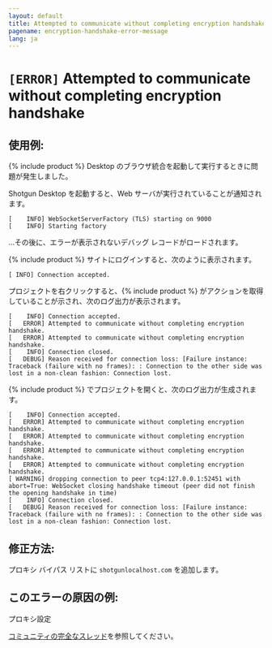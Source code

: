 ```yaml
---
layout: default
title: Attempted to communicate without completing encryption handshake
pagename: encryption-handshake-error-message
lang: ja
---
```


# `[ERROR]` Attempted to communicate without completing encryption handshake

## 使用例:

{% include product %} Desktop のブラウザ統合を起動して実行するときに問題が発生しました。

Shotgun Desktop を起動すると、Web サーバが実行されていることが通知されます。

```
[    INFO] WebSocketServerFactory (TLS) starting on 9000
[    INFO] Starting factory
```

...その後に、エラーが表示されないデバッグ レコードがロードされます。

{% include product %} サイトにログインすると、次のように表示されます。

```
[ INFO] Connection accepted.
```

プロジェクトを右クリックすると、{% include product %} がアクションを取得していることが示され、次のログ出力が表示されます。

```
[    INFO] Connection accepted.
[   ERROR] Attempted to communicate without completing encryption handshake.
[   ERROR] Attempted to communicate without completing encryption handshake.
[    INFO] Connection closed.
[   DEBUG] Reason received for connection loss: [Failure instance: Traceback (failure with no frames): : Connection to the other side was lost in a non-clean fashion: Connection lost.
```

{% include product %} でプロジェクトを開くと、次のログ出力が生成されます。

```
[    INFO] Connection accepted.
[   ERROR] Attempted to communicate without completing encryption handshake.
[   ERROR] Attempted to communicate without completing encryption handshake.
[   ERROR] Attempted to communicate without completing encryption handshake.
[   ERROR] Attempted to communicate without completing encryption handshake.
[ WARNING] dropping connection to peer tcp4:127.0.0.1:52451 with abort=True: WebSocket closing handshake timeout (peer did not finish the opening handshake in time)
[    INFO] Connection closed.
[   DEBUG] Reason received for connection loss: [Failure instance: Traceback (failure with no frames): : Connection to the other side was lost in a non-clean fashion: Connection lost.
```

## 修正方法:

プロキシ バイパス リストに `shotgunlocalhost.com` を追加します。

## このエラーの原因の例:

プロキシ設定

[コミュニティの完全なスレッド](https://community.shotgridsoftware.com/t/shotgun-desktop-browser-integration/3574)を参照してください。

